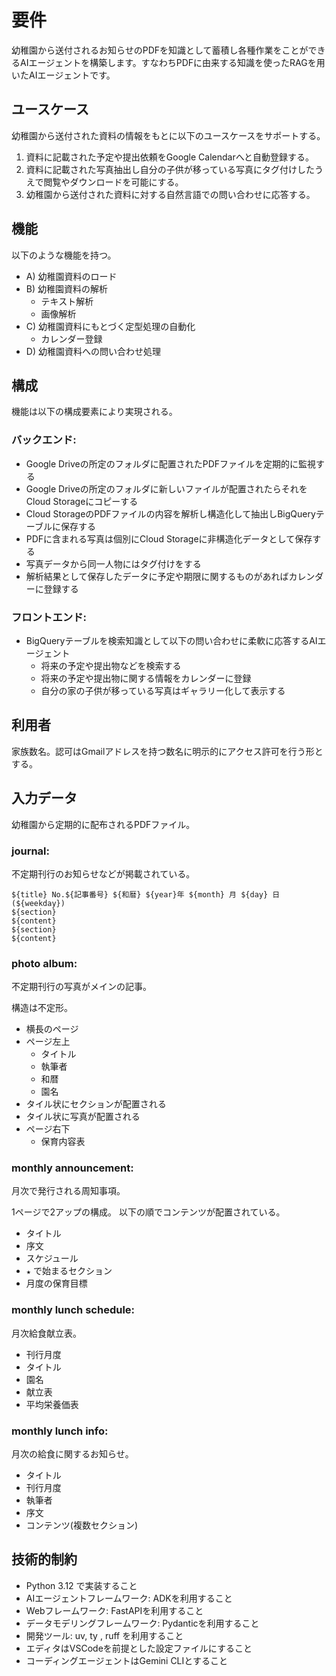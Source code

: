 # 要件
幼稚園から送付されるお知らせのPDFを知識として蓄積し各種作業をことができるAIエージェントを構築します。すなわちPDFに由来する知識を使ったRAGを用いたAIエージェントです。

## ユースケース
幼稚園から送付された資料の情報をもとに以下のユースケースをサポートする。

1. 資料に記載された予定や提出依頼をGoogle Calendarへと自動登録する。
2. 資料に記載された写真抽出し自分の子供が移っている写真にタグ付けしたうえで閲覧やダウンロードを可能にする。
3. 幼稚園から送付された資料に対する自然言語での問い合わせに応答する。

## 機能
以下のような機能を持つ。

- A) 幼稚園資料のロード
- B) 幼稚園資料の解析
    - テキスト解析
    - 画像解析
- C) 幼稚園資料にもとづく定型処理の自動化
    - カレンダー登録
- D) 幼稚園資料への問い合わせ処理

## 構成
機能は以下の構成要素により実現される。

### バックエンド:
- Google Driveの所定のフォルダに配置されたPDFファイルを定期的に監視する
- Google Driveの所定のフォルダに新しいファイルが配置されたらそれをCloud Storageにコピーする
- Cloud StorageのPDFファイルの内容を解析し構造化して抽出しBigQueryテーブルに保存する
- PDFに含まれる写真は個別にCloud Storageに非構造化データとして保存する
- 写真データから同一人物にはタグ付けをする
- 解析結果として保存したデータに予定や期限に関するものがあればカレンダーに登録する

### フロントエンド:
- BigQueryテーブルを検索知識として以下の問い合わせに柔軟に応答するAIエージェント
    - 将来の予定や提出物などを検索する
    - 将来の予定や提出物に関する情報をカレンダーに登録
    - 自分の家の子供が移っている写真はギャラリー化して表示する

## 利用者
家族数名。認可はGmailアドレスを持つ数名に明示的にアクセス許可を行う形とする。

## 入力データ
幼稚園から定期的に配布されるPDFファイル。

### journal:
不定期刊行のお知らせなどが掲載されている。

```
${title} No.${記事番号} ${和暦} ${year}年 ${month} 月 ${day} 日 (${weekday})
${section}
${content}
${section}
${content}
```

### photo album:
不定期刊行の写真がメインの記事。

構造は不定形。

- 横長のページ
- ページ左上
    - タイトル
    - 執筆者
    - 和暦
    - 園名
- タイル状にセクションが配置される
- タイル状に写真が配置される
- ページ右下
    - 保育内容表

### monthly announcement:
月次で発行される周知事項。

1ページで2アップの構成。
以下の順でコンテンツが配置されている。

- タイトル
- 序文
- スケジュール
- `★` で始まるセクション
- 月度の保育目標

### monthly lunch schedule:
月次給食献立表。

- 刊行月度
- タイトル
- 園名
- 献立表
- 平均栄養価表

### monthly lunch info:
月次の給食に関するお知らせ。

- タイトル
- 刊行月度
- 執筆者
- 序文
- コンテンツ(複数セクション)

## 技術的制約
- Python 3.12 で実装すること
- AIエージェントフレームワーク: ADKを利用すること
- Webフレームワーク: FastAPIを利用すること
- データモデリングフレームワーク: Pydanticを利用すること
- 開発ツール: uv, ty , ruff を利用すること
- エディタはVSCodeを前提とした設定ファイルにすること
- コーディングエージェントはGemini CLIとすること
